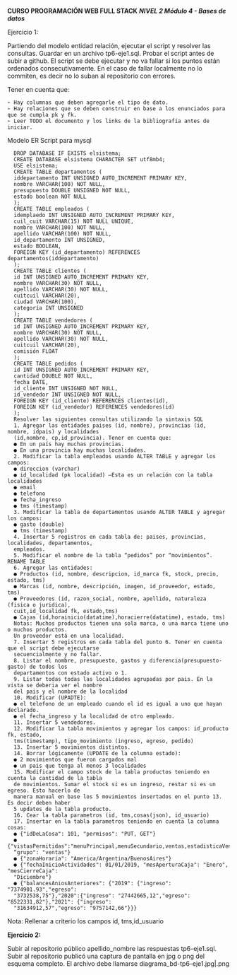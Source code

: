 **CURSO PROGRAMACIÓN WEB FULL STACK**
***NIVEL 2 Módulo 4 - Bases de datos***


Ejercicio 1:


Partiendo del modelo entidad relación, ejecutar el script y resolver las consultas. Guardar en un
archivo tp6-eje1.sql. Probar el script antes de subir a github. El script se debe ejecutar y no va
fallar si los puntos están ordenados consecutivamente. En el caso de fallar localmente no lo
commiten, es decir no lo suban al repositorio con errores.


Tener en cuenta que:


    ➢ Hay columnas que deben agregarle el tipo de dato.
    ➢ Hay relaciones que se deben construir en base a los enunciados para que se cumpla pk y fk.
    ➢ Leer TODO el documento y los links de la bibliografía antes de iniciar.
    
    
Modelo ER
Script para mysql


      DROP DATABASE IF EXISTS elsistema;
      CREATE DATABASE elsistema CHARACTER SET utf8mb4;
      USE elsistema;
      CREATE TABLE departamentos (
      iddepartamento INT UNSIGNED AUTO_INCREMENT PRIMARY KEY,
      nombre VARCHAR(100) NOT NULL,
      presupuesto DOUBLE UNSIGNED NOT NULL,
      estado boolean NOT NULL
      );
      CREATE TABLE empleados (
      idemplaedo INT UNSIGNED AUTO_INCREMENT PRIMARY KEY,
      cuil_cuit VARCHAR(15) NOT NULL UNIQUE,
      nombre VARCHAR(100) NOT NULL,
      apellido VARCHAR(100) NOT NULL,
      id_departamento INT UNSIGNED,
      estado BOOLEAN,
      FOREIGN KEY (id_departamento) REFERENCES departamentos(iddepartamento)
      );
      CREATE TABLE clientes (
      id INT UNSIGNED AUTO_INCREMENT PRIMARY KEY,
      nombre VARCHAR(30) NOT NULL,
      apellido VARCHAR(30) NOT NULL,
      cuitcuil VARCHAR(20),
      ciudad VARCHAR(100),
      categoría INT UNSIGNED
      );
      CREATE TABLE vendedores (
      id INT UNSIGNED AUTO_INCREMENT PRIMARY KEY,
      nombre VARCHAR(30) NOT NULL,
      apellido VARCHAR(30) NOT NULL,
      cuitcuil VARCHAR(20),
      comisión FLOAT
      );
      CREATE TABLE pedidos (
      id INT UNSIGNED AUTO_INCREMENT PRIMARY KEY,
      cantidad DOUBLE NOT NULL,
      fecha DATE,
      id_cliente INT UNSIGNED NOT NULL,
      id_vendedor INT UNSIGNED NOT NULL,
      FOREIGN KEY (id_cliente) REFERENCES clientes(id),
      FOREIGN KEY (id_vendedor) REFERENCES vendedores(id)
      );
      Resolver las siguientes consultas utilizando la sintaxis SQL
      1. Agregar las entidades paises (id, nombre), provincias (id, nombre, idpais) y localidades
      (id,nombre, cp,id_provincia). Tener en cuenta que:
      ● En un país hay muchas provincias.
      ● En una provincia hay muchas localidades.
      2. Modificar la tabla empleados usando ALTER TABLE y agregar los campos:
      ● direccion (varchar)
      ● id_localidad (pk localidad) –Esta es un relación con la tabla localidades
      ● email
      ● telefono
      ● fecha_ingreso
      ● tms (timestamp)
      3. Modificar la tabla de departamentos usando ALTER TABLE y agregar los campos:
      ● gasto (double)
      ● tms (timestamp)
      4. Insertar 5 registros en cada tabla de: paises, provincias, localidades, departamentos,
      empleados.
      5. Modificar el nombre de la tabla “pedidos” por “movimientos”. RENAME TABLE
      6. Agregar las entidades:
      ● Productos (id, nombre, descripcion, id_marca fk, stock, precio, estado, tms)
      ● Marcas (id, nombre, descripción, imagen, id_proveedor, estado, tms)
      ● Proveedores (id, razon_social, nombre, apellido, naturaleza (fisica o juridica),
      cuit,id_localidad fk, estado,tms)
      ● Cajas (id,horainicio(datatime),horacierre(datatime), estado, tms)
      Notas: Muchos productos tienen una sola marca, o una marca tiene uno o muchos productos.
      Un proveedor está en una localidad.
      7. Insertar 5 registros en cada tabla del punto 6. Tener en cuenta que el script debe ejecutarse
      secuencialmente y no fallar.
      8. Listar el nombre, presupuesto, gastos y diferencia(presupuesto-gasto) de todos los
      departamentos con estado activo o 1.
      9. Listar todas todas las localidades agrupadas por pais. En la vista se deberia ver el nombre
      del pais y el nombre de la localidad
      10. Modificar (UPADTE):
      ● el telefono de un empleado cuando el id es igual a uno que hayan declarado.
      ● el fecha_ingreso y la localidad de otro empleado.
      11. Insertar 5 vendedores.
      12. Modificar la tabla movimientos y agregar los campos: id_producto fk, estado,
      tms(timestamp), tipo_movimiento (ingreso, egreso, pedido)
      13. Insertar 5 movimientos distintos.
      14. Borrar lógicamente (UPDATE de la columna estado):
      ● 2 movimientos que fueron cargados mal
      ● un pais que tenga al menos 3 localidades
      15. Modificar el campo stock de la tabla productos teniendo en cuenta la cantidad de la tabla
      de movimientos. Sumar el stock si es un ingreso, restar si es un egreso. Esto hacerlo de
      manera manual en base los 5 movimientos insertados en el punto 13. Es decir deben haber
      5 updates de la tabla producto.
      16. Cear la tabla parametros (id, tms,cosas(json), id_usuario)
      17. Insertar en la tabla parametros teniendo en cuenta la columna cosas:
      ● {"idDeLaCosa": 101, "permisos": "PUT, GET"}
      ● {"vistasPermitidas":"menuPrincipal,menuSecundario,ventas,estadisticaVentas,listaCliente",
      “grupo": "ventas"}
      ● {"zonaHoraria": "America/Argentina/BuenosAires"}
      ● {"fechaInicioActividades": 01/01/2019, "mesAperturaCaja": "Enero", "mesCierreCaja":
      "Diciembre"}
      ● {"balancesAniosAnteriores": {"2019": {"ingreso": "7374901.93","egreso":
      "3732538,75"},"2020":{"ingreso": "27442665,12","egreso": "8522331,82"},"2021": {"ingreso":
      "31634912,57","egreso": "9757142,66"}}}
      
      
Nota: Rellenar a criterio los campos id, tms,id_usuario


**Ejercicio 2:**


Subir al repositorio público apellido_nombre las respuestas tp6-eje1.sql.
Subir al repositorio publicó una captura de pantalla en jpg o png del esquema completo. El
archivo debe llamarse diagrama_bd-tp6-eje1.jpg|.png
